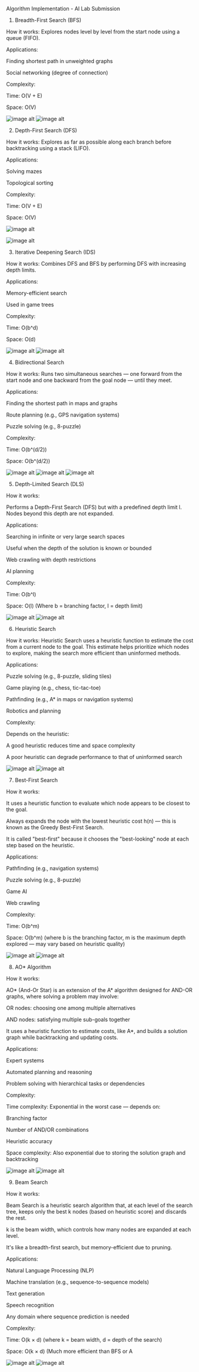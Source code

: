 Algorithm Implementation - AI Lab Submission
1. Breadth-First Search (BFS)
   
How it works: Explores nodes level by level from the start node using a queue (FIFO).

Applications:

Finding shortest path in unweighted graphs

Social networking (degree of connection)

Complexity:

Time: O(V + E)

Space: O(V)

![image alt](https://github.com/MirzaAnjuman/AI-Course/blob/960aeac2c333c6b4f39fb714d549912ecba7f6be/Algorithm%20Implementation/Screenshot_1.png)
![image alt](https://github.com/MirzaAnjuman/AI-Course/blob/14df34d50da91ea92bb1e1aba2fcd446d5f425bf/Algorithm%20Implementation/Screenshot_2.png)

 2. Depth-First Search (DFS)
    
How it works: Explores as far as possible along each branch before backtracking using a stack
 (LIFO).
 
 Applications:
 
 Solving mazes
 
 Topological sorting
 
 Complexity:
 
 Time: O(V + E)
 
 Space: O(V)

 ![image alt](https://github.com/MirzaAnjuman/AI-Course/blob/69802018b084940673b14a035e8953f065feee2c/Algorithm%20Implementation/Screenshot_4.png)
 
 ![image alt](https://github.com/MirzaAnjuman/AI-Course/blob/2d9520516f99ef4cc99447bc694c9ee74ef486ca/Algorithm%20Implementation/Screenshot_3.png)

3. Iterative Deepening Search (IDS)

How it works: Combines DFS and BFS by performing DFS with increasing depth limits.

Applications:
 
Memory-efficient search
 
Used in game trees
 
Complexity:
 
Time: O(b^d)
 
Space: O(d)

![image alt](https://github.com/MirzaAnjuman/AI-Course/blob/bccf5df220a0faca2b1768e96408940a576ccdcb/Algorithm%20Implementation/Screenshot_6.png)
![image alt](https://github.com/MirzaAnjuman/AI-Course/blob/bccf5df220a0faca2b1768e96408940a576ccdcb/Algorithm%20Implementation/Screenshot_5.png)

4. Bidirectional Search

How it works:
Runs two simultaneous searches — one forward from the start node and one backward from the goal node — until they meet.

Applications:

Finding the shortest path in maps and graphs

Route planning (e.g., GPS navigation systems)

Puzzle solving (e.g., 8-puzzle)

Complexity:

Time: O(b^(d/2))

Space: O(b^(d/2))

![image alt](https://github.com/MirzaAnjuman/AI-Course/blob/4f4d0e02095f430eedda7b8816e4a861403349d7/Algorithm%20Implementation/Screenshot_7.png)
![image alt](https://github.com/MirzaAnjuman/AI-Course/blob/4f4d0e02095f430eedda7b8816e4a861403349d7/Algorithm%20Implementation/Screenshot_8.png)
![image alt](https://github.com/MirzaAnjuman/AI-Course/blob/4f4d0e02095f430eedda7b8816e4a861403349d7/Algorithm%20Implementation/Screenshot_9.png)

5. Depth-Limited Search (DLS)
   
How it works:

Performs a Depth-First Search (DFS) but with a predefined depth limit l. Nodes beyond this depth are not expanded.

Applications:

Searching in infinite or very large search spaces

Useful when the depth of the solution is known or bounded

Web crawling with depth restrictions

AI planning

Complexity:

Time: O(b^l)

Space: O(l)
(Where b = branching factor, l = depth limit)

![image alt](https://github.com/MirzaAnjuman/AI-Course/blob/7421c218b82d34ef35f11b18b42096f32f66a36e/Algorithm%20Implementation/Screenshot_10.png)
![image alt](https://github.com/MirzaAnjuman/AI-Course/blob/7421c218b82d34ef35f11b18b42096f32f66a36e/Algorithm%20Implementation/Screenshot_11.png)

6. Heuristic Search
   
How it works:
Heuristic Search uses a heuristic function to estimate the cost from a current node to the goal. This estimate helps prioritize which nodes to explore, making the search more efficient than uninformed methods.

Applications:

Puzzle solving (e.g., 8-puzzle, sliding tiles)

Game playing (e.g., chess, tic-tac-toe)

Pathfinding (e.g., A* in maps or navigation systems)

Robotics and planning

Complexity:

Depends on the heuristic:

A good heuristic reduces time and space complexity

A poor heuristic can degrade performance to that of uninformed search

![image alt](https://github.com/MirzaAnjuman/AI-Course/blob/4a1efb426c46279ee51d279f572aee86190625d2/Algorithm%20Implementation/Screenshot_12.png)
![image alt](https://github.com/MirzaAnjuman/AI-Course/blob/4a1efb426c46279ee51d279f572aee86190625d2/Algorithm%20Implementation/Screenshot_13.png)

7. Best-First Search
   
How it works:

It uses a heuristic function to evaluate which node appears to be closest to the goal.

Always expands the node with the lowest heuristic cost h(n) — this is known as the Greedy Best-First Search.

It is called "best-first" because it chooses the "best-looking" node at each step based on the heuristic.

Applications:

Pathfinding (e.g., navigation systems)

Puzzle solving (e.g., 8-puzzle)

Game AI

Web crawling

Complexity:

Time: O(b^m)

Space: O(b^m)
(where b is the branching factor, m is the maximum depth explored — may vary based on heuristic quality)

![image alt](https://github.com/MirzaAnjuman/AI-Course/blob/c1655aefdadacd0b597cf7f8ad6c393aaebc6248/Algorithm%20Implementation/Screenshot_14.png)
![image alt](https://github.com/MirzaAnjuman/AI-Course/blob/c1655aefdadacd0b597cf7f8ad6c393aaebc6248/Algorithm%20Implementation/Screenshot_15.png)

8. AO* Algorithm
   
How it works:

AO* (And-Or Star) is an extension of the A* algorithm designed for AND-OR graphs, where solving a problem may involve:

OR nodes: choosing one among multiple alternatives

AND nodes: satisfying multiple sub-goals together

It uses a heuristic function to estimate costs, like A*, and builds a solution graph while backtracking and updating costs.

Applications:

Expert systems

Automated planning and reasoning

Problem solving with hierarchical tasks or dependencies

Complexity:

Time complexity: Exponential in the worst case — depends on:

Branching factor

Number of AND/OR combinations

Heuristic accuracy

Space complexity: Also exponential due to storing the solution graph and backtracking

![image alt](https://github.com/MirzaAnjuman/AI-Course/blob/f285d6d232ca6325bac54751e8124c2abb971345/Algorithm%20Implementation/Screenshot_16.png)
![image alt](https://github.com/MirzaAnjuman/AI-Course/blob/f285d6d232ca6325bac54751e8124c2abb971345/Algorithm%20Implementation/Screenshot_17.png)

9. Beam Search
    
How it works:

Beam Search is a heuristic search algorithm that, at each level of the search tree, keeps only the best k nodes (based on heuristic score) and discards the rest.

k is the beam width, which controls how many nodes are expanded at each level.

It's like a breadth-first search, but memory-efficient due to pruning.

Applications:

Natural Language Processing (NLP)

Machine translation (e.g., sequence-to-sequence models)

Text generation

Speech recognition

Any domain where sequence prediction is needed

Complexity:

Time: O(k × d)
(where k = beam width, d = depth of the search)

Space: O(k × d)
(Much more efficient than BFS or A

![image alt](https://github.com/MirzaAnjuman/AI-Course/blob/ccacb528f1b23d7742c05d5ac00ef3bfc7446be5/Algorithm%20Implementation/Screenshot_18.png)
![image alt](https://github.com/MirzaAnjuman/AI-Course/blob/ccacb528f1b23d7742c05d5ac00ef3bfc7446be5/Algorithm%20Implementation/Screenshot_19.png)







